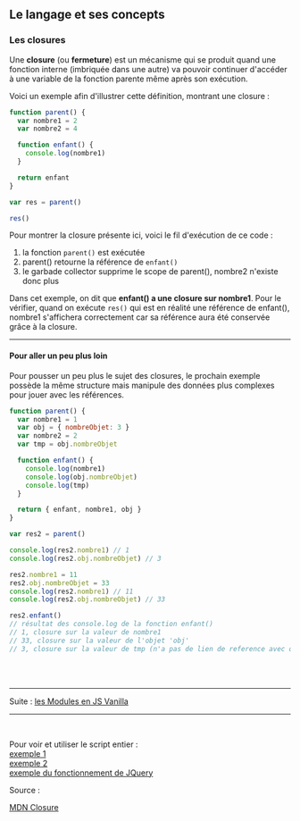 ## Le langage et ses concepts

### Les closures

Une **closure** (ou **fermeture**) est un mécanisme qui se produit quand une fonction interne 
(imbriquée dans une autre) va pouvoir continuer d'accéder à une variable de la fonction parente 
même après son exécution.

Voici un exemple afin d'illustrer cette définition, montrant une closure : 

```js
function parent() {
  var nombre1 = 2
  var nombre2 = 4

  function enfant() {
    console.log(nombre1)
  }

  return enfant
}

var res = parent()

res()
```

Pour montrer la closure présente ici, voici le fil d'exécution de ce code :
1. la fonction ``parent()`` est exécutée
2. parent() retourne la référence de ``enfant()``
3. le garbade collector supprime le scope de parent(), nombre2 n'existe donc plus

Dans cet exemple, on dit que **enfant() a une closure sur nombre1**. Pour le vérifier, 
quand on exécute ``res()`` qui est en réalité une référence de enfant(), nombre1 s'affichera 
correctement car sa référence aura été conservée grâce à la closure.

---
#### Pour aller un peu plus loin

Pour pousser un peu plus le sujet des closures, le prochain exemple possède la même structure mais 
manipule des données plus complexes pour jouer avec les références.

```js
function parent() {
  var nombre1 = 1
  var obj = { nombreObjet: 3 }
  var nombre2 = 2
  var tmp = obj.nombreObjet

  function enfant() {
    console.log(nombre1)
    console.log(obj.nombreObjet)
    console.log(tmp)
  }

  return { enfant, nombre1, obj }
}

var res2 = parent()

console.log(res2.nombre1) // 1
console.log(res2.obj.nombreObjet) // 3

res2.nombre1 = 11
res2.obj.nombreObjet = 33
console.log(res2.nombre1) // 11
console.log(res2.obj.nombreObjet) // 33

res2.enfant()
// résultat des console.log de la fonction enfant()
// 1, closure sur la valeur de nombre1
// 33, closure sur la valeur de l'objet 'obj'
// 3, closure sur la valeur de tmp (n'a pas de lien de reference avec obj.nombreObjet)
```

<br>
<br>

---
Suite : [les Modules en JS Vanilla](../chapitre3-modules/1-vanillaJS.md)

---
<br>

Pour voir et utiliser le script entier :  
[exemple 1](/dist/chapitre2-langage/closure/closure-exemple-1.js)  
[exemple 2](/dist/chapitre2-langage/closure/closure-exemple-2.js)  
[exemple du fonctionnement de JQuery](/dist/chapitre2-langage/closure/closureJquery.js)


Source : 

[MDN Closure](https://developer.mozilla.org/fr/docs/Web/JavaScript/Closures)
